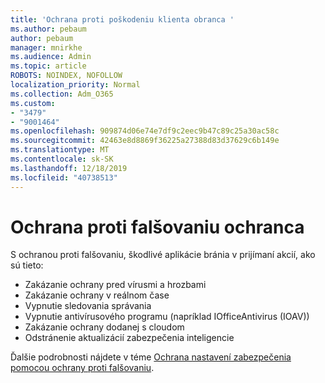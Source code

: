 ```yaml
---
title: 'Ochrana proti poškodeniu klienta obranca '
ms.author: pebaum
author: pebaum
manager: mnirkhe
ms.audience: Admin
ms.topic: article
ROBOTS: NOINDEX, NOFOLLOW
localization_priority: Normal
ms.collection: Adm_O365
ms.custom:
- "3479"
- "9001464"
ms.openlocfilehash: 909874d06e74e7df9c2eec9b47c89c25a30ac58c
ms.sourcegitcommit: 42463e8d8869f36225a27388d83d37629c6b149e
ms.translationtype: MT
ms.contentlocale: sk-SK
ms.lasthandoff: 12/18/2019
ms.locfileid: "40738513"
---
```

# <a name="defender-tamper-protection"></a>Ochrana proti falšovaniu ochranca 

S ochranou proti falšovaniu, škodlivé aplikácie bránia v prijímaní akcií, ako sú tieto:

- Zakázanie ochrany pred vírusmi a hrozbami
- Zakázanie ochrany v reálnom čase
- Vypnutie sledovania správania
- Vypnutie antivírusového programu (napríklad IOfficeAntivirus (IOAV))
- Zakázanie ochrany dodanej s cloudom
- Odstránenie aktualizácií zabezpečenia inteligencie

Ďalšie podrobnosti nájdete v téme [Ochrana nastavení zabezpečenia pomocou ochrany proti falšovaniu](https://docs.microsoft.com/windows/security/threat-protection/windows-defender-antivirus/prevent-changes-to-security-settings-with-tamper-protection).